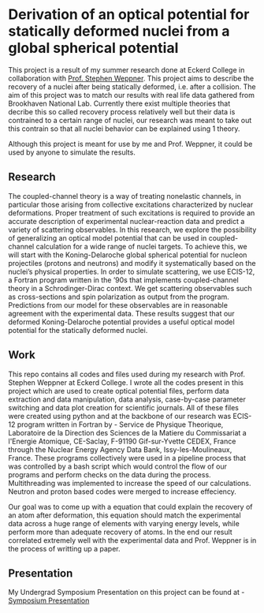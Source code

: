 
# Derivation of an optical potential for statically deformed nuclei from a global spherical potential

This project is a result of my summer research done at Eckerd College in collaboration with [Prof. Stephen Weppner](https://scholar.google.com/citations?user=UKnDgu4AAAAJ&hl=en&oi=ao). This project aims to describe the recovery of a nuclei after being statically deformed, i.e. after a collision. The aim of this project was to match our results with real life data gathered from Brookhaven National Lab. Currently there exist multiple theories that decribe this so called recovery process relatively well but their data is contrained to a certain range of nuclei, our research was meant to take out this contrain so that all nuclei behavior can be explained using 1 theory.


Although this project is meant for use by me and Prof. Weppner, it could be used by anyone to simulate the results.


## Research

The coupled-channel theory is a way of treating nonelastic channels, in particular those arising from collective excitations characterized by nuclear deformations. Proper treatment of such excitations is required to provide an accurate description of experimental nuclear-reaction data and predict a variety of scattering observables. In this research, we explore the possibility of generalizing an optical model potential that can be used in coupled-channel calculation for a wide range of nuclei targets. To achieve this, we will start with the Koning-Delaroche global spherical potential for nucleon projectiles (protons and neutrons) and modify it systematically based on the nuclei’s physical properties. In order to simulate scattering, we use ECIS-12, a Fortran program written in the ’90s that implements coupled-channel theory in a Schrodinger-Dirac context. We get scattering observables such as cross-sections and spin polarization as output from the program. Predictions from our model for these observables are in reasonable agreement with the experimental data. These results suggest that our deformed Koning-Delaroche potential provides a useful optical model potential for the statically deformed nuclei.
## Work

This repo contains all codes and files used during my research with Prof. Stephen Weppner at Eckerd College. I wrote all the codes present in this project which are used to create optical potential files, perform data extraction and data manipulation, data analysis, case-by-case parameter switching and data plot creation for scientific journals. All of these files were created using python and at the backbone of our research was ECIS-12 program written in Fortran by - Service de Physique Theorique, Laboratoire de la Direction des Sciences de la Matiere du Commissariat a l'Energie Atomique, CE-Saclay, F-91190 Gif-sur-Yvette CEDEX, France through the Nuclear Energy Agency Data Bank, Issy-les-Moulineaux, France. These programs collectively were used in a pipeline process that was controlled by a bash script which would control the flow of our programs and perform checks on the data during the process. Multithreading was implemented to increase the speed of our calculations. Neutron and proton based codes were merged to increase effeciency.

Our goal was to come up with a equation that could explain the recovery of an atom after deformation, this equation should match the experimental data across a huge range of elements with varying energy levels, while perform more than adequate recovery of atoms. In the end our result correlated extremely well with the experimental data and Prof. Weppner is in the process of writting up a paper.


## Presentation

My Undergrad Symposium Presentation on this project can be found at - [Symposium Presentation](https://physics.prakrut.dev/)